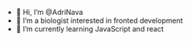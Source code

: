 - 👋 Hi, I’m @AdriNava
- 👀 I’m a biologist interested in fronted development
- 🌱 I’m currently learning JavaScript and react 

<!---
AdriNava/AdriNava is a ✨ special ✨ repository because its `README.md` (this file) appears on your GitHub profile.
You can click the Preview link to take a look at your changes.
--->
